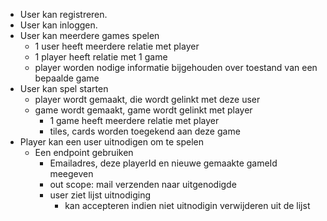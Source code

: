- User kan registreren.
- User kan inloggen.
- User kan meerdere games spelen
  - 1 user heeft meerdere relatie met player
  - 1 player heeft relatie met 1 game 
  - player worden nodige informatie bijgehouden over toestand van een bepaalde game
- User kan spel starten 
  - player wordt gemaakt, die wordt gelinkt met deze user
  - game wordt gemaakt, game wordt gelinkt met player
    - 1 game heeft meerdere relatie met player
    - tiles, cards worden toegekend aan deze game
- Player kan een user uitnodigen om te spelen
  - Een endpoint gebruiken  
    - Emailadres, deze playerId en nieuwe gemaakte gameId meegeven
    - out scope: mail verzenden naar uitgenodigde
    - user ziet lijst uitnodiging
      - kan accepteren indien niet uitnodigin verwijderen uit de lijst

